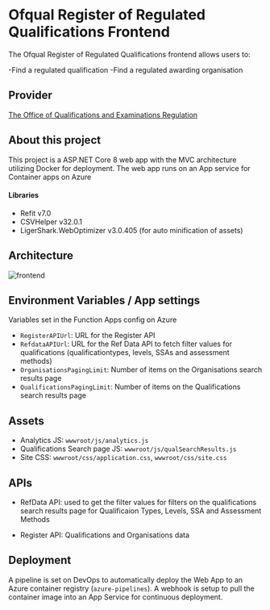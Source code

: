# Ofqual Register of Regulated Qualifications Frontend 

The Ofqual Register of Regulated Qualifications frontend allows users to:

-Find a regulated qualification
-Find a regulated awarding organisation

## Provider 
[The Office of Qualifications and Examinations Regulation](https://www.gov.uk/government/organisations/ofqual)

## About this project
This project is a ASP.NET Core 8 web app with the MVC architecture utilizing Docker for deployment. The web app runs on an App service for Container apps on Azure

#### Libraries
- Refit v7.0
- CSVHelper v32.0.1
- LigerShark.WebOptimizer v3.0.405 (for auto minification of assets)


## Architecture
![frontend](https://github.com/OfqualGovUK/ofqual-register-frontend/blob/main/API_Arch.jpg?raw=true)

## Environment Variables / App settings
Variables set in the Function Apps config on Azure

- `RegisterAPIUrl`: URL for the Register API 
- `RefdataAPIUrl`: URL for the Ref Data API to fetch filter values for qualifications (qualificationtypes, levels, SSAs and assessment methods)
- `OrganisationsPagingLimit`: Number of items on the Organisations search results page
- `QualificationsPagingLimit`: Number of items on the Qualifications search results page

## Assets

- Analytics JS: `wwwroot/js/analytics.js`
- Qualifications Search page JS: `wwwroot/js/qualSearchResults.js`
- Site CSS: `wwwroot/css/application.css`, `wwwroot/css/site.css`

## APIs

- RefData API: used to get the filter values for filters on the qualifications search results page for Qualificaion Types, Levels, SSA and Assessment Methods
    
- Register API: Qualifications and Organisations data

## Deployment

A pipeline is set on DevOps to automatically deploy the Web App to an Azure container registry (`azure-pipelines`). A webhook is setup to pull the container image into an App Service for continuous deployment.